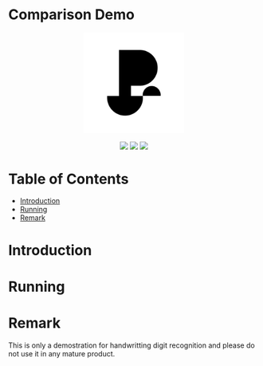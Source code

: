 # Comparison Demo

<p align="center">
  <a href="https://www.privasea.ai"><img src="https://github.com/Privasea/Miscellaneous/blob/3be7ff3c2d9f7e955e80f6637b5098fdb4583e3a/Figures/Logo/Privasea-Logo.jpg" width=40%  /></a>
</p>

<p align="center">
  <a href="https://github.com/Privasea"><img src="https://img.shields.io/badge/Playground-Privasea_Technology-brightgreen?logo=Parity%20Substrate" /></a>
  <a href="https://www.privasea.ai"><img src="https://img.shields.io/badge/made%20by-Privasea%20Tech-blue.svg?style=flat-square" /></a>
  <a href="https://github.com/Privasea/comparison_demo"><img src="https://img.shields.io/badge/project-comparison_demo-yellow.svg?style=flat-square" /></a>
</p>


# Table of Contents

- [Introduction](#introduction)
- [Running](#running)
- [Remark](#remark)

# Introduction



# Running


# Remark
This is only a demostration for handwritting digit recognition and please do not use it in any mature product.

